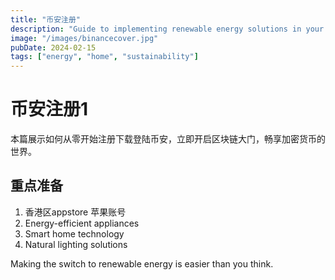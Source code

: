 ```yaml
---
title: "币安注册"
description: "Guide to implementing renewable energy solutions in your home."
image: "/images/binancecover.jpg"
pubDate: 2024-02-15
tags: ["energy", "home", "sustainability"]
---
```


# 币安注册1
本篇展示如何从零开始注册下载登陆币安，立即开启区块链大门，畅享加密货币的世界。  
## 重点准备

1. 香港区appstore 苹果账号
2. Energy-efficient appliances
3. Smart home technology
4. Natural lighting solutions

Making the switch to renewable energy is easier than you think.